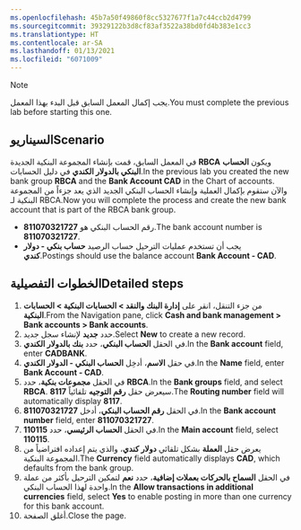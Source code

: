 ```yaml
---
ms.openlocfilehash: 45b7a50f49860f8cc5327677f1a7c44ccb2d4799
ms.sourcegitcommit: 39329122b3d8cf83af3522a38bd0fd4b383e1cc3
ms.translationtype: HT
ms.contentlocale: ar-SA
ms.lasthandoff: 01/13/2021
ms.locfileid: "6071009"
---
```

> [!NOTE]
> <span data-ttu-id="7922e-101">يجب إكمال المعمل السابق قبل البدء بهذا المعمل.</span><span class="sxs-lookup"><span data-stu-id="7922e-101">You must complete the previous lab before starting this one.</span></span>

## <a name="scenario"></a><span data-ttu-id="7922e-102">السيناريو</span><span class="sxs-lookup"><span data-stu-id="7922e-102">Scenario</span></span>
<span data-ttu-id="7922e-103">في المعمل السابق، قمت بإنشاء المجموعة البنكية الجديدة **RBCA** ويكون **الحساب البنكي بالدولار الكندي** في دليل الحسابات.</span><span class="sxs-lookup"><span data-stu-id="7922e-103">In the previous lab you created the new bank group **RBCA** and the **Bank Account CAD**  in the Chart of accounts.</span></span> <span data-ttu-id="7922e-104">والآن ستقوم بإكمال العملية وإنشاء الحساب البنكي الجديد الذي يعد جزءاً من المجموعة البنكية لـ RBCA.</span><span class="sxs-lookup"><span data-stu-id="7922e-104">Now you will complete the process and create the new bank account that is part of the RBCA bank group.</span></span>

- <span data-ttu-id="7922e-105">رقم الحساب البنكي هو **811070321727**.</span><span class="sxs-lookup"><span data-stu-id="7922e-105">The bank account number is **811070321727**.</span></span>
- <span data-ttu-id="7922e-106">يجب أن تستخدم عمليات الترحيل حساب الرصيد **حساب بنكي - دولار كندي**.</span><span class="sxs-lookup"><span data-stu-id="7922e-106">Postings should use the balance account **Bank Account - CAD**.</span></span>

## <a name="detailed-steps"></a><span data-ttu-id="7922e-107">الخطوات التفصيلية</span><span class="sxs-lookup"><span data-stu-id="7922e-107">Detailed steps</span></span>

1.  <span data-ttu-id="7922e-108">من جزء التنقل، انقر على **إدارة البنك والنقد > الحسابات البنكية > الحسابات البنكية**.</span><span class="sxs-lookup"><span data-stu-id="7922e-108">From the Navigation pane, click **Cash and bank management > Bank accounts > Bank accounts**.</span></span>
2.  <span data-ttu-id="7922e-109">حدد **جديد** لإنشاء سجل جديد.</span><span class="sxs-lookup"><span data-stu-id="7922e-109">Select **New** to create a new record.</span></span>
3.  <span data-ttu-id="7922e-110">في الحقل **الحساب البنكي**، حدد **بنك بالدولار الكندي**.</span><span class="sxs-lookup"><span data-stu-id="7922e-110">In the **Bank account** field, enter **CADBANK**.</span></span>
4.  <span data-ttu-id="7922e-111">في حقل **الاسم**، أدخِل **الحساب البنكي - الدولار الكندي**.</span><span class="sxs-lookup"><span data-stu-id="7922e-111">In the **Name** field, enter **Bank Account - CAD**.</span></span>
5.  <span data-ttu-id="7922e-112">في الحقل **مجموعات بنكية**، حدد **RBCA**.</span><span class="sxs-lookup"><span data-stu-id="7922e-112">In the **Bank groups** field, and select **RBCA**.</span></span> <span data-ttu-id="7922e-113">سيعرض حقل **رقم التوجيه** تلقائياً **8117**.</span><span class="sxs-lookup"><span data-stu-id="7922e-113">The **Routing number** field will automatically display **8117**.</span></span>
6.  <span data-ttu-id="7922e-114">في الحقل **رقم الحساب البنكي**، أدخل **811070321727**.</span><span class="sxs-lookup"><span data-stu-id="7922e-114">In the **Bank account number** field, enter **811070321727**.</span></span>
7.  <span data-ttu-id="7922e-115">في الحقل **الحساب الرئيسي**، حدد **110115**.</span><span class="sxs-lookup"><span data-stu-id="7922e-115">In the **Main account** field, select **110115**.</span></span>
8.  <span data-ttu-id="7922e-116">يعرض حقل **العملة** بشكل تلقائي **دولار كندي**، والذي يتم إعداده افتراضياً من المجموعة البنكية.</span><span class="sxs-lookup"><span data-stu-id="7922e-116">The **Currency** field automatically displays **CAD**, which defaults from the bank group.</span></span>
9.  <span data-ttu-id="7922e-117">في الحقل **السماح بالحركات بعملات إضافية**، حدد **نعم** لتمكين الترحيل بأكثر من عملة واحدة لهذا الحساب البنكي.</span><span class="sxs-lookup"><span data-stu-id="7922e-117">In the **Allow transactions in additional currencies** field, select **Yes** to enable posting in more than one currency for this bank account.</span></span>
10. <span data-ttu-id="7922e-118">أغلق الصفحة.</span><span class="sxs-lookup"><span data-stu-id="7922e-118">Close the page.</span></span>

